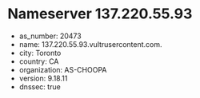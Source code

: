 # Nameserver 137.220.55.93

* as_number: 20473
* name: 137.220.55.93.vultrusercontent.com.
* city: Toronto
* country: CA
* organization: AS-CHOOPA
* version: 9.18.11
* dnssec: true
